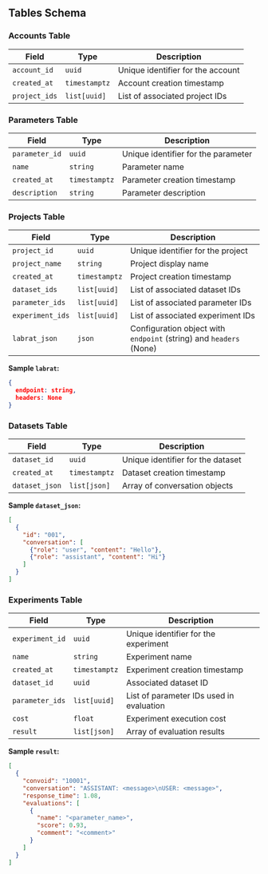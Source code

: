 ## Tables Schema

### Accounts Table
| Field | Type | Description |
|-------|------|-------------|
| `account_id` | `uuid` | Unique identifier for the account |
| `created_at` | `timestamptz` | Account creation timestamp |
| `project_ids` | `list[uuid]` | List of associated project IDs |

### Parameters Table
| Field | Type | Description |
|-------|------|-------------|
| `parameter_id` | `uuid` | Unique identifier for the parameter |
| `name` | `string` | Parameter name |
| `created_at` | `timestamptz` | Parameter creation timestamp |
| `description` | `string` | Parameter description |

### Projects Table
| Field | Type | Description |
|-------|------|-------------|
| `project_id` | `uuid` | Unique identifier for the project |
| `project_name` | `string` | Project display name |
| `created_at` | `timestamptz` | Project creation timestamp |
| `dataset_ids` | `list[uuid]` | List of associated dataset IDs |
| `parameter_ids` | `list[uuid]` | List of associated parameter IDs |
| `experiment_ids` | `list[uuid]` | List of associated experiment IDs |
| `labrat_json` | `json` | Configuration object with `endpoint` (string) and `headers` (None) |
**Sample `labrat`:**
```json
{
  endpoint: string,
  headers: None
}
```

### Datasets Table
| Field | Type | Description |
|-------|------|-------------|
| `dataset_id` | `uuid` | Unique identifier for the dataset |
| `created_at` | `timestamptz` | Dataset creation timestamp |
| `dataset_json` | `list[json]` | Array of conversation objects |

**Sample `dataset_json`:**
```json
[
  {
    "id": "001",
    "conversation": [
      {"role": "user", "content": "Hello"},
      {"role": "assistant", "content": "Hi"}
    ]
  }
]
```

### Experiments Table
| Field | Type | Description |
|-------|------|-------------|
| `experiment_id` | `uuid` | Unique identifier for the experiment |
| `name` | `string` | Experiment name |
| `created_at` | `timestamptz` | Experiment creation timestamp |
| `dataset_id` | `uuid` | Associated dataset ID |
| `parameter_ids` | `list[uuid]` | List of parameter IDs used in evaluation |
| `cost` | `float` | Experiment execution cost |
| `result` | `list[json]` | Array of evaluation results |

**Sample `result`:**
```json
[
  {
    "convoid": "10001",
    "conversation": "ASSISTANT: <message>\nUSER: <message>",
    "response_time": 1.08,
    "evaluations": [
      {
        "name": "<parameter_name>",
        "score": 0.93,
        "comment": "<comment>"
      }
    ]
  }
]
```